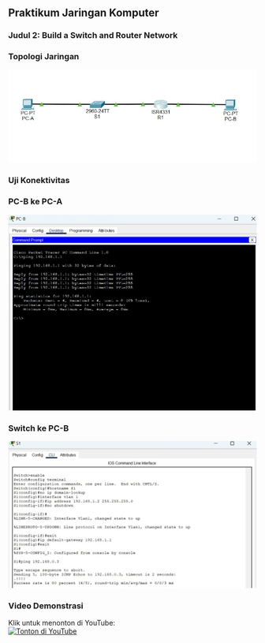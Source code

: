##  Praktikum Jaringan Komputer  
### Judul 2: Build a Switch and Router Network

### Topologi Jaringan
![Topologi Jaringan](https://github.com/dhinivadilaa/Praktikum-Jaringan-Komputer-/blob/main/Judul%202%20Lab%20-%20Build%20a%20Switch%20and%20Router%20Network/Topologi%20Lab%20-%20Build%20a%20Switch%20and%20Router%20Network.jpg?raw=true)
### Uji Konektivitas 
### PC-B ke PC-A 
![ping PC-B ke PC A](https://github.com/dhinivadilaa/Praktikum-Jaringan-Komputer-/blob/main/Judul%202%20Lab%20-%20Build%20a%20Switch%20and%20Router%20Network/Ping%20PC-B%20ke%20PC-A.jpg?raw=true)
### Switch ke PC-B 
![ping Switch ke PC-B](https://github.com/dhinivadilaa/Praktikum-Jaringan-Komputer-/blob/main/Judul%202%20Lab%20-%20Build%20a%20Switch%20and%20Router%20Network/ping%20switch%20ke%20PC-B.jpg?raw=true)
### Video Demonstrasi
Klik untuk menonton di YouTube:  
[![Tonton di YouTube](https://img.youtube.com/vi/c37xumHivJg/0.jpg)](https://youtu.be/c37xumHivJg?si=7PJSp33T3F_Dg6qZ)
